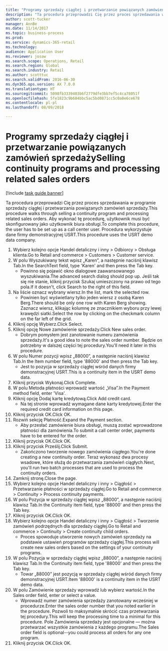 ```yaml
--- 
title: "Programy sprzedaży ciągłej i przetwarzanie powiązanych zamówień sprzedaży"
description: "Ta procedura przeprowadzi Cię przez proces sprzedawania w programie sprzedaży ciągłej i przetwarzania powiązanych zamówień sprzedaży."
author: scott-tucker
manager: AnnBe
ms.date: 11/14/2017
ms.topic: business-process
ms.prod: 
ms.service: dynamics-365-retail
ms.technology: 
audience: Application User
ms.reviewer: josaw
ms.search.scope: Operations, Retail
ms.search.region: Global
ms.search.industry: Retail
ms.author: scotttuc
ms.search.validFrom: 2016-06-30
ms.dyn365.ops.version: AX 7.0.0
ms.translationtype: HT
ms.sourcegitcommit: 5098fb3339403b6f2779dfe3bb7ef5c4ca78051f
ms.openlocfilehash: 5fe1823c9b684bbc5ac5bd0871cc5c0a0e6ce678
ms.contentlocale: pl-pl
ms.lasthandoff: 08/09/2018

---
```

# <a name="selling-continuity-programs-and-processing-related-sales-orders"></a><span data-ttu-id="91fb7-103">Programy sprzedaży ciągłej i przetwarzanie powiązanych zamówień sprzedaży</span><span class="sxs-lookup"><span data-stu-id="91fb7-103">Selling continuity programs and processing related sales orders</span></span>

[!include [task guide banner](../includes/task-guide-banner.md)]

<span data-ttu-id="91fb7-104">Ta procedura przeprowadzi Cię przez proces sprzedawania w programie sprzedaży ciągłej i przetwarzania powiązanych zamówień sprzedaży.</span><span class="sxs-lookup"><span data-stu-id="91fb7-104">This procedure walks through selling a continuity program and processing related sales orders.</span></span> <span data-ttu-id="91fb7-105">Aby wykonać tę procedurę, użytkownik musi być skonfigurowany jako użytkownik biura obsługi.</span><span class="sxs-lookup"><span data-stu-id="91fb7-105">To complete this procedure, the user has to be set up as a call center user.</span></span> <span data-ttu-id="91fb7-106">Procedura wykorzystuje dane firmy demonstracyjnej USRT.</span><span class="sxs-lookup"><span data-stu-id="91fb7-106">This procedure uses the USRT demo data company.</span></span>

1. <span data-ttu-id="91fb7-107">Wybierz kolejno opcje Handel detaliczny i inny > Odbiorcy > Obsługa klienta.</span><span class="sxs-lookup"><span data-stu-id="91fb7-107">Go to Retail and commerce > Customers > Customer service.</span></span>
2. <span data-ttu-id="91fb7-108">W polu Wyszukiwany tekst wpisz „Karen”, a następnie naciśnij klawisz Tab.</span><span class="sxs-lookup"><span data-stu-id="91fb7-108">In the SearchText field, type 'Karen' and then press the Tab key.</span></span>
    * <span data-ttu-id="91fb7-109">Powinno się pojawić okno dialogowe zaawansowanego wyszukiwania.</span><span class="sxs-lookup"><span data-stu-id="91fb7-109">The advanced search dialog should pop up.</span></span> <span data-ttu-id="91fb7-110">Jeśli tak się nie stanie, kliknij przycisk Szukaj umieszczony na prawo od tego pola.</span><span class="sxs-lookup"><span data-stu-id="91fb7-110">If it doesn't, click Search to the right of this field.</span></span>  
3. <span data-ttu-id="91fb7-111">Na liście oznacz wybrany wiersz.</span><span class="sxs-lookup"><span data-stu-id="91fb7-111">In the list, mark the selected row.</span></span>
    * <span data-ttu-id="91fb7-112">Powinien być wyświetlany tylko jeden wiersz z osobą Karen Berg.</span><span class="sxs-lookup"><span data-stu-id="91fb7-112">There should be only one row with Karen Berg showing.</span></span> <span data-ttu-id="91fb7-113">Zaznacz wiersz, klikając kolumnę ze znacznikiem wyboru przy lewej krawędzi siatki.</span><span class="sxs-lookup"><span data-stu-id="91fb7-113">Select the row by clicking on the checkmark column on the far left of the grid.</span></span>  
4. <span data-ttu-id="91fb7-114">Kliknij opcję Wybierz.</span><span class="sxs-lookup"><span data-stu-id="91fb7-114">Click Select.</span></span>
5. <span data-ttu-id="91fb7-115">Kliknij opcję Nowe zamówienie sprzedaży.</span><span class="sxs-lookup"><span data-stu-id="91fb7-115">Click New sales order.</span></span>
    * <span data-ttu-id="91fb7-116">Dobrym pomysłem jest zanotowanie numeru zamówienia sprzedaży.</span><span class="sxs-lookup"><span data-stu-id="91fb7-116">It's a good idea to note the sales order number.</span></span> <span data-ttu-id="91fb7-117">Będzie on potrzebny w dalszej części tej procedury.</span><span class="sxs-lookup"><span data-stu-id="91fb7-117">You'll need it later in this procedure.</span></span>  
6. <span data-ttu-id="91fb7-118">W polu Numer pozycji wpisz „88000”, a następnie naciśnij klawisz Tab.</span><span class="sxs-lookup"><span data-stu-id="91fb7-118">In the Item number field, type '88000' and then press the Tab key.</span></span>
    * <span data-ttu-id="91fb7-119">Jest to pozycja w sprzedaży ciągłej wśród danych firmy demonstracyjnej USRT.</span><span class="sxs-lookup"><span data-stu-id="91fb7-119">This is a continuity item in the USRT demo data.</span></span>  
7. <span data-ttu-id="91fb7-120">Kliknij przycisk Wykonaj.</span><span class="sxs-lookup"><span data-stu-id="91fb7-120">Click Complete.</span></span>
8. <span data-ttu-id="91fb7-121">W polu Metoda płatności wprowadź wartość „Visa”.</span><span class="sxs-lookup"><span data-stu-id="91fb7-121">In the Payment method field, enter 'Visa'.</span></span>
9. <span data-ttu-id="91fb7-122">Kliknij opcję Dodaj kartę kredytową.</span><span class="sxs-lookup"><span data-stu-id="91fb7-122">Click Add credit card.</span></span>
    * <span data-ttu-id="91fb7-123">Na tej stronie wprowadź wymagane dane karty kredytowej.</span><span class="sxs-lookup"><span data-stu-id="91fb7-123">Enter the required credit card information on this page.</span></span>  
10. <span data-ttu-id="91fb7-124">Kliknij przycisk OK.</span><span class="sxs-lookup"><span data-stu-id="91fb7-124">Click OK.</span></span>
11. <span data-ttu-id="91fb7-125">Rozwiń sekcję Płatność.</span><span class="sxs-lookup"><span data-stu-id="91fb7-125">Expand the Payment section.</span></span>
    * <span data-ttu-id="91fb7-126">Aby przesłać zamówienie biura obsługi, muszą zostać wprowadzone płatności dla zamówienia.</span><span class="sxs-lookup"><span data-stu-id="91fb7-126">To submit a call center order, payments have to be entered for the order.</span></span>  
12. <span data-ttu-id="91fb7-127">Kliknij przycisk OK.</span><span class="sxs-lookup"><span data-stu-id="91fb7-127">Click OK.</span></span>
13. <span data-ttu-id="91fb7-128">Kliknij przycisk Prześlij.</span><span class="sxs-lookup"><span data-stu-id="91fb7-128">Click Submit.</span></span>
    * <span data-ttu-id="91fb7-129">Zakończono tworzenie nowego zamówienia ciągłego.</span><span class="sxs-lookup"><span data-stu-id="91fb7-129">You're done creating a new continuity order.</span></span> <span data-ttu-id="91fb7-130">Teraz wykonasz dwa procesy wsadowe, które służą do przetwarzania zamówień ciągłych.</span><span class="sxs-lookup"><span data-stu-id="91fb7-130">Next, you'll run two batch processes that are used to process the continuity orders.</span></span>  
14. <span data-ttu-id="91fb7-131">Zamknij stronę.</span><span class="sxs-lookup"><span data-stu-id="91fb7-131">Close the page.</span></span>
15. <span data-ttu-id="91fb7-132">Wybierz kolejno opcje Handel detaliczny i inny > Ciągłość > Przetwarzanie płatności w sprzedaży ciągłej.</span><span class="sxs-lookup"><span data-stu-id="91fb7-132">Go to Retail and commerce > Continuity > Process continuity payments.</span></span>
16. <span data-ttu-id="91fb7-133">W polu Pozycja w sprzedaży ciągłej wpisz „88000”, a następnie naciśnij klawisz Tab.</span><span class="sxs-lookup"><span data-stu-id="91fb7-133">In the Continuity item field, type '88000' and then press the Tab key.</span></span>
17. <span data-ttu-id="91fb7-134">Kliknij przycisk OK.</span><span class="sxs-lookup"><span data-stu-id="91fb7-134">Click OK.</span></span>
18. <span data-ttu-id="91fb7-135">Wybierz kolejno opcje Handel detaliczny i inny > Ciągłość > Tworzenie zamówień podrzędnych dla sprzedaży ciągłej.</span><span class="sxs-lookup"><span data-stu-id="91fb7-135">Go to Retail and commerce > Continuity > Create continuity child orders.</span></span>
    * <span data-ttu-id="91fb7-136">Proces spowoduje utworzenie nowych zamówień sprzedaży na podstawie ustawień programów sprzedaży ciągłej.</span><span class="sxs-lookup"><span data-stu-id="91fb7-136">This process will create new sales orders based on the settings of your continuity programs.</span></span>  
19. <span data-ttu-id="91fb7-137">W polu Pozycja w sprzedaży ciągłej wpisz „88000”, a następnie naciśnij klawisz Tab.</span><span class="sxs-lookup"><span data-stu-id="91fb7-137">In the Continuity item field, type '88000' and then press the Tab key.</span></span>
    * <span data-ttu-id="91fb7-138">Towar „88000” jest pozycją w sprzedaży ciągłej wśród danych firmy demonstracyjnej USRT.</span><span class="sxs-lookup"><span data-stu-id="91fb7-138">Item '88000' is a continuity item in the USRT demo data.</span></span>  
20. <span data-ttu-id="91fb7-139">W polu Zamówienie sprzedaży wprowadź lub wybierz wartość.</span><span class="sxs-lookup"><span data-stu-id="91fb7-139">In the Sales order field, enter or select a value.</span></span>
    * <span data-ttu-id="91fb7-140">Wprowadź numer zamówienia sprzedaży zanotowany wcześniej w procedurze.</span><span class="sxs-lookup"><span data-stu-id="91fb7-140">Enter the sales order number that you noted earlier in the procedure.</span></span> <span data-ttu-id="91fb7-141">Pozwoli to maksymalnie skrócić czas przetwarzania tej procedury.</span><span class="sxs-lookup"><span data-stu-id="91fb7-141">This will keep the processing time to a minimal for this procedure.</span></span> <span data-ttu-id="91fb7-142">Pole Zamówienia sprzedaży jest opcjonalne — można przetwarzać wszystkie zamówienia z każdego programu.</span><span class="sxs-lookup"><span data-stu-id="91fb7-142">The Sales order field is optional--you could process all orders for any one program.</span></span>  
21. <span data-ttu-id="91fb7-143">Kliknij przycisk OK.</span><span class="sxs-lookup"><span data-stu-id="91fb7-143">Click OK.</span></span>


